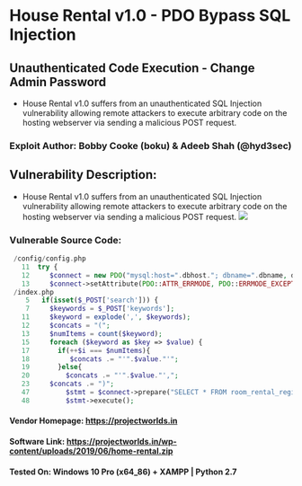 # House Rental v1.0 - PDO Bypass SQL Injection 
## Unauthenticated Code Execution - Change Admin Password
+ House Rental v1.0 suffers from an unauthenticated SQL Injection vulnerability allowing remote attackers to execute arbitrary code on the hosting webserver via sending a malicious POST request.
### Exploit Author: Bobby Cooke (boku) & Adeeb Shah (@hyd3sec) 
## Vulnerability Description:
+ House Rental v1.0 suffers from an unauthenticated SQL Injection vulnerability allowing remote attackers to execute arbitrary code on the hosting webserver via sending a malicious POST request.
![](homeRentSQLi.gif)
### Vulnerable Source Code:
```php
 /config/config.php
   11  try {
   12     $connect = new PDO("mysql:host=".dbhost."; dbname=".dbname, dbuser, dbpass);
   13     $connect->setAttribute(PDO::ATTR_ERRMODE, PDO::ERRMODE_EXCEPTION);
 /index.php
    5   if(isset($_POST['search'])) {
    7     $keywords = $_POST['keywords'];
   11     $keyword = explode(',', $keywords);
   12     $concats = "(";
   13     $numItems = count($keyword);
   15     foreach ($keyword as $key => $value) {
   17       if(++$i === $numItems){
   18          $concats .= "'".$value."'";
   19       }else{
   20         $concats .= "'".$value."',";
   23     $concats .= ")";
   47         $stmt = $connect->prepare("SELECT * FROM room_rental_registrations_apartment WHERE country IN $concats OR country IN $loc OR state IN $concats OR state IN $loc OR city IN $concats OR city IN $loc OR address IN $concats OR address IN $loc OR rooms IN $concats OR landmark IN $concats OR landmark IN $loc OR rent IN $concats OR deposit IN $concats");
   48         $stmt->execute();
```
#### Vendor Homepage: https://projectworlds.in
#### Software Link: https://projectworlds.in/wp-content/uploads/2019/06/home-rental.zip
#### Tested On: Windows 10 Pro (x64\_86) + XAMPP | Python 2.7
